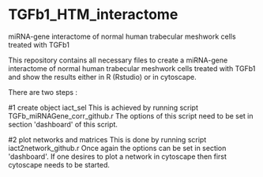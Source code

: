 # TGFb1_HTM_interactome
miRNA-gene interactome of normal human trabecular meshwork cells treated with TGFb1

This repository contains all necessary files to create a miRNA-gene interactome of normal human trabecular meshwork cells treated with TGFb1 and show the results either in R (Rstudio) or in cytoscape.

There are two steps :

#1 create object iact_sel
This is achieved by running script TGFb_miRNAGene_corr_github.r
The options of this script need to be set in section 'dashboard' of this script.

#2 plot networks and matrices
This is done by running script iact2network_github.r
Once again the options can be set in section 'dashboard'. If one desires to plot a network in cytoscape then first cytoscape needs to be started.
